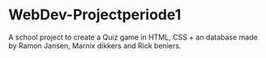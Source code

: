 # WebDev-Projectperiode1
A school project to create a Quiz game in HTML, CSS + an database
made by Ramon Jansen, Marnix dikkers and Rick beniers.
